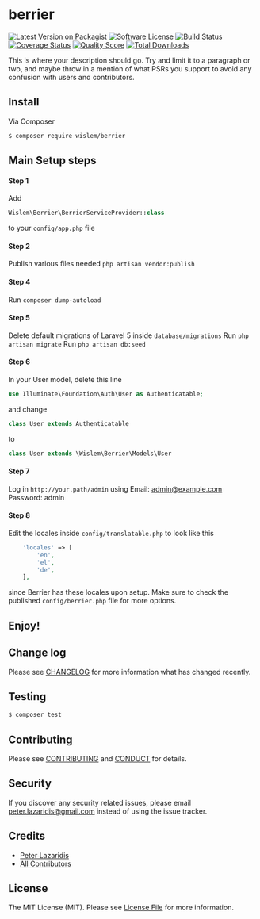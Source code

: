 # berrier

[![Latest Version on Packagist][ico-version]][link-packagist]
[![Software License][ico-license]](LICENSE.md)
[![Build Status][ico-travis]][link-travis]
[![Coverage Status][ico-scrutinizer]][link-scrutinizer]
[![Quality Score][ico-code-quality]][link-code-quality]
[![Total Downloads][ico-downloads]][link-downloads]

This is where your description should go. Try and limit it to a paragraph or two, and maybe throw in a mention of what
PSRs you support to avoid any confusion with users and contributors.

## Install

Via Composer

``` bash
$ composer require wislem/berrier
```

## Main Setup steps

#### Step 1
Add
``` php
Wislem\Berrier\BerrierServiceProvider::class
```
to your ```config/app.php``` file

#### Step 2
Publish various files needed
```php artisan vendor:publish```

#### Step 4
Run ```composer dump-autoload```

#### Step 5
Delete default migrations of Laravel 5 inside ```database/migrations```
Run ```php artisan migrate```
Run ```php artisan db:seed```

#### Step 6
In your User model, delete this line
```php
use Illuminate\Foundation\Auth\User as Authenticatable;
```
and change
```php
class User extends Authenticatable 
```
to
```php
class User extends \Wislem\Berrier\Models\User
```

#### Step 7
Log in ```http://your.path/admin``` using
Email: admin@example.com
Password: admin

#### Step 8
Edit the locales inside ```config/translatable.php``` to look like this
``` php
    'locales' => [
        'en',
        'el',
        'de',
    ],
```
since Berrier has these locales upon setup.
Make sure to check the published ```config/berrier.php``` file for more options.

## Enjoy!

## Change log

Please see [CHANGELOG](CHANGELOG.md) for more information what has changed recently.

## Testing

``` bash
$ composer test
```

## Contributing

Please see [CONTRIBUTING](CONTRIBUTING.md) and [CONDUCT](CONDUCT.md) for details.

## Security

If you discover any security related issues, please email peter.lazaridis@gmail.com instead of using the issue tracker.

## Credits

- [Peter Lazaridis][link-author]
- [All Contributors][link-contributors]

## License

The MIT License (MIT). Please see [License File](LICENSE.md) for more information.

[ico-version]: https://img.shields.io/packagist/v/wislem/berrier.svg?style=flat-square
[ico-license]: https://img.shields.io/badge/license-MIT-brightgreen.svg?style=flat-square
[ico-travis]: https://img.shields.io/travis/wislem/berrier/master.svg?style=flat-square
[ico-scrutinizer]: https://img.shields.io/scrutinizer/coverage/g/wislem/berrier.svg?style=flat-square
[ico-code-quality]: https://img.shields.io/scrutinizer/g/wislem/berrier.svg?style=flat-square
[ico-downloads]: https://img.shields.io/packagist/dt/wislem/berrier.svg?style=flat-square

[link-packagist]: https://packagist.org/packages/wislem/berrier
[link-travis]: https://travis-ci.org/wislem/berrier
[link-scrutinizer]: https://scrutinizer-ci.com/g/wislem/berrier/code-structure
[link-code-quality]: https://scrutinizer-ci.com/g/wislem/berrier
[link-downloads]: https://packagist.org/packages/wislem/berrier
[link-author]: https://github.com/wislem
[link-contributors]: ../../contributors
